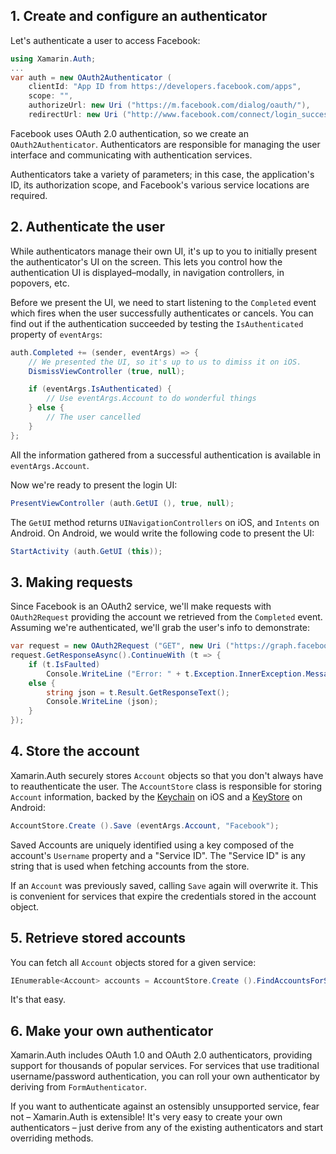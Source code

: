 ## 1. Create and configure an authenticator

Let's authenticate a user to access Facebook:

```csharp
using Xamarin.Auth;
...
var auth = new OAuth2Authenticator (
	clientId: "App ID from https://developers.facebook.com/apps",
	scope: "",
	authorizeUrl: new Uri ("https://m.facebook.com/dialog/oauth/"),
	redirectUrl: new Uri ("http://www.facebook.com/connect/login_success.html"));
```

Facebook uses OAuth 2.0 authentication, so we create an `OAuth2Authenticator`. Authenticators are responsible for managing the user interface and communicating with authentication services.

Authenticators take a variety of parameters; in this case, the application's ID, its authorization scope, and Facebook's various service locations are required.




## 2. Authenticate the user

While authenticators manage their own UI, it's up to you to initially present the authenticator's UI on the screen. This lets you control how the authentication UI is displayed–modally, in navigation controllers, in popovers, etc.

Before we present the UI, we need to start listening to the `Completed` event which fires when the user successfully authenticates or cancels. You can find out if the authentication succeeded by testing the `IsAuthenticated` property of `eventArgs`:

```csharp
auth.Completed += (sender, eventArgs) => {
	// We presented the UI, so it's up to us to dimiss it on iOS.
	DismissViewController (true, null);

	if (eventArgs.IsAuthenticated) {
		// Use eventArgs.Account to do wonderful things
	} else {
		// The user cancelled
	}
};
```

All the information gathered from a successful authentication is available in `eventArgs.Account`.

Now we're ready to present the login UI:

```csharp
PresentViewController (auth.GetUI (), true, null);
```

The `GetUI` method returns `UINavigationControllers` on iOS, and `Intents` on Android. On Android, we would write the following code to present the UI:

```csharp
StartActivity (auth.GetUI (this));
```



## 3. Making requests

Since Facebook is an OAuth2 service, we'll make requests with `OAuth2Request` providing the account we retrieved from the `Completed` event. Assuming we're authenticated, we'll grab the user's info to demonstrate:

```csharp
var request = new OAuth2Request ("GET", new Uri ("https://graph.facebook.com/me"), null, eventArgs.Account);
request.GetResponseAsync().ContinueWith (t => {
	if (t.IsFaulted)
		Console.WriteLine ("Error: " + t.Exception.InnerException.Message);
	else {
		string json = t.Result.GetResponseText();
		Console.WriteLine (json);
	}
});
```


## 4. Store the account

Xamarin.Auth securely stores `Account` objects so that you don't always have to reauthenticate the user. The `AccountStore` class is responsible for storing `Account` information, backed by the [Keychain](https://developer.apple.com/library/ios/#documentation/security/Reference/keychainservices/Reference/reference.html) on iOS and a [KeyStore](http://developer.android.com/reference/java/security/KeyStore.html) on Android:

```csharp
AccountStore.Create ().Save (eventArgs.Account, "Facebook");
```

Saved Accounts are uniquely identified using a key composed of the account's `Username` property and a "Service ID". The "Service ID" is any string that is used when fetching accounts from the store.

If an `Account` was previously saved, calling `Save` again will overwrite it. This is convenient for services that expire the credentials stored in the account object.




## 5. Retrieve stored accounts

You can fetch all `Account` objects stored for a given service:

```csharp
IEnumerable<Account> accounts = AccountStore.Create ().FindAccountsForService ("Facebook");
```

It's that easy.




## 6. Make your own authenticator

Xamarin.Auth includes OAuth 1.0 and OAuth 2.0 authenticators, providing support for thousands of popular services. For services that use traditional username/password authentication, you can roll your own authenticator by deriving from `FormAuthenticator`.

If you want to authenticate against an ostensibly unsupported service, fear not – Xamarin.Auth is extensible! It's very easy to create your own authenticators – just derive from any of the existing authenticators and start overriding methods.


